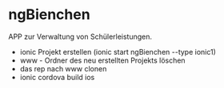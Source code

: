 # ngBienchen

APP zur Verwaltung von Schülerleistungen.

- ionic Projekt erstellen (ionic start ngBienchen --type ionic1)
- www - Ordner des neu erstellten Projekts löschen
- das rep nach www clonen
- ionic cordova build ios
